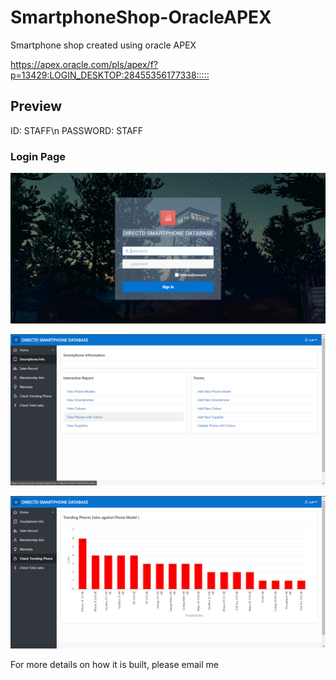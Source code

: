 # SmartphoneShop-OracleAPEX

 Smartphone shop created using oracle APEX

<https://apex.oracle.com/pls/apex/f?p=13429:LOGIN_DESKTOP:28455356177338:::::>

## Preview

ID: STAFF\n
PASSWORD: STAFF

### Login Page

![Login Page](/preview/login_page.png)

![Preview 1](/preview/preview-1.png)

![Preview 2](/preview/preview-2.png)

For more details on how it is built, please email me
